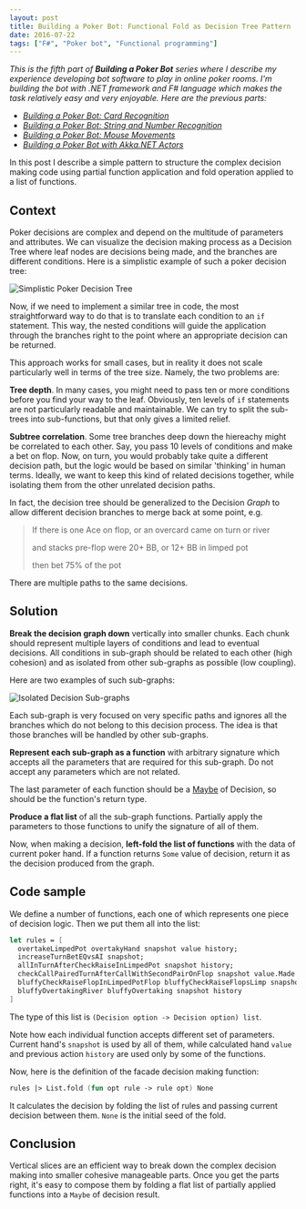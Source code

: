 ```yaml
---
layout: post
title: Building a Poker Bot: Functional Fold as Decision Tree Pattern
date: 2016-07-22
tags: ["F#", "Poker bot", "Functional programming"]
---
```


*This is the fifth part of **Building a Poker Bot** series where I describe my experience developing bot software 
to play in online poker rooms. I'm building the bot with .NET framework and F# language which makes the task relatively 
easy and very enjoyable. Here are the previous parts:*

- [*Building a Poker Bot: Card Recognition*](http://mikhail.io/2016/02/building-a-poker-bot-card-recognition/)
- [*Building a Poker Bot: String and Number Recognition*](http://mikhail.io/2016/02/building-a-poker-bot-string-recognition/)
- [*Building a Poker Bot: Mouse Movements*](http://mikhail.io/2016/03/building-a-poker-bot-mouse-movements/)
- [*Building a Poker Bot with Akka.NET Actors*](http://mikhail.io/2016/04/building-a-poker-bot-with-akka-net-actors/)

In this post I describe a simple pattern to structure the complex decision making
code using partial function application and fold operation applied to a list of functions.

Context
-------

Poker decisions are complex and depend on the multitude of parameters and attributes.
We can visualize the decision making process as a Decision Tree where leaf nodes are
decisions being made, and the branches are different conditions. Here is a simplistic
example of such a poker decision tree:

![Simplistic Poker Decision Tree](/simple-poker-decision-tree.png)

Now, if we need to implement a similar tree in code, the most straightforward way to
do that is to translate each condition to an `if` statement. This way, the nested
conditions will guide the application through the branches right to the point where
an appropriate decision can be returned.

This approach works for small cases, but in reality it does not scale particularly 
well in terms of the tree size. Namely, the two problems are:

**Tree depth**. In many cases, you might need to pass ten or more conditions before
you find your way to the leaf. Obviously, ten levels of `if` statements are not
particularly readable and maintainable. We can try to split the sub-trees into
sub-functions, but that only gives a limited relief.

**Subtree correlation**. Some tree branches deep down the hiereachy might be correlated
to each other. Say, you pass 10 levels of conditions and make a bet on flop. Now,
on turn, you would probably take quite a different decision path, but the logic
would be based on similar 'thinking' in human terms. Ideally, we want to keep this
kind of related decisions together, while isolating them from the other unrelated
decision paths.

In fact, the decision tree should be generalized to the Decision *Graph* to allow
different decision branches to merge back at some point, e.g.

> If there is one Ace on flop, or an overcard came on turn or river
>
> and stacks pre-flop were 20+ BB, or 12+ BB in limped pot
>
> then bet 75% of the pot

There are multiple paths to the same decisions.

Solution
--------

**Break the decision graph down** vertically into smaller chunks. Each chunk should
represent multiple layers of conditions and lead to eventual decisions. All
conditions in sub-graph should be related to each other (high cohesion) and as 
isolated from other sub-graphs as possible (low coupling).

Here are two examples of such sub-graphs:

![Isolated Decision Sub-graphs](/decision-subgraphs.png)

Each sub-graph is very focused on very specific paths and ignores all the branches
which do not belong to this decision process. The idea is that those branches
will be handled by other sub-graphs.

**Represent each sub-graph as a function** with arbitrary signature which accepts
all the parameters that are required for this sub-graph. Do not accept any parameters
which are not related. 

The last parameter of each function should be a 
[Maybe](/2016/01/monads-explained-in-csharp/#maybe) of Decision,
so should be the function's return type.

**Produce a flat list** of all the sub-graph functions. Partially apply the parameters
to those functions to unify the signature of all of them.

Now, when making a decision, **left-fold the list of functions** with the data of
current poker hand. If a function returns `Some` value of decision, return it
as the decision produced from the graph.

Code sample
-----------

We define a number of functions, each one of which represents one piece of decision 
logic. Then we put them all into the list:

``` fs
let rules = [
  overtakeLimpedPot overtakyHand snapshot value history;
  increaseTurnBetEQvsAI snapshot;
  allInTurnAfterCheckRaiseInLimpedPot snapshot history;
  checkCallPairedTurnAfterCallWithSecondPairOnFlop snapshot value.Made history;
  bluffyCheckRaiseFlopInLimpedPotFlop bluffyCheckRaiseFlopsLimp snapshot value history;
  bluffyOvertakingRiver bluffyOvertaking snapshot history
]
```

The type of this list is `(Decision option -> Decision option) list`.

Note how each individual function accepts different set of parameters. Current hand's
`snapshot` is used by all of them, while calculated hand `value` and previous
action `history` are used only by some of the functions. 

Now, here is the definition of the facade decision making function:

``` fs
rules |> List.fold (fun opt rule -> rule opt) None
```

It calculates the decision by folding the list of rules and passing current decision
between them. `None` is the initial seed of the fold.

Conclusion
----------

Vertical slices are an efficient way to break down the complex decision making
into smaller cohesive manageable parts. Once you get the parts right, it's easy
to compose them by folding a flat list of partially applied functions into a
`Maybe` of decision result.